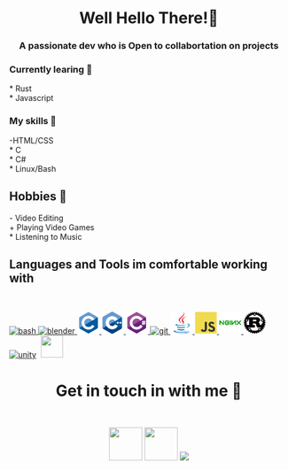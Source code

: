 <h1 align="center"> Well Hello There!👋</h1>
<h3 align="center">A passionate dev who is Open to collabortation on projects</h3>


<h3>Currently learing 🔖</h3>
  * Rust<br>
  * Javascript
<h3>My skills 💼</h3>
-HTML/CSS<br>
  * C<br>
  * C#<br>
  * Linux/Bash
<h2> Hobbies 🎸</h2>
  - Video Editing<br>
  + Playing Video Games<br>
  * Listening to Music
  <h2>Languages and Tools im comfortable working with</h2><br>

<p> <a href="https://www.gnu.org/software/bash/" target="_blank" rel="noreferrer"> <img src="https://www.vectorlogo.zone/logos/gnu_bash/gnu_bash-icon.svg" alt="bash" width="40" height="40"/> </a> <a href="https://www.blender.org/" target="_blank" rel="noreferrer"> <img src="https://download.blender.org/branding/community/blender_community_badge_white.svg" alt="blender" width="40" height="40"/> </a> 
 <a href="https://www.cprogramming.com/" target="_blank" rel="noreferrer"> <img src="https://raw.githubusercontent.com/devicons/devicon/master/icons/c/c-original.svg" alt="c" width="40" height="40"/> </a> <a href="https://www.w3schools.com/cpp/" target="_blank" rel="noreferrer"> <img src="https://raw.githubusercontent.com/devicons/devicon/master/icons/cplusplus/cplusplus-original.svg" alt="cplusplus" width="40" height="40"/> </a>
 <a href="https://www.w3schools.com/cs/" target="_blank" rel="noreferrer"> <img src="https://raw.githubusercontent.com/devicons/devicon/master/icons/csharp/csharp-original.svg" alt="csharp" width="40" height="40"/> </a>
 <a href="https://git-scm.com/" target="_blank" rel="noreferrer"> <img src="https://www.vectorlogo.zone/logos/git-scm/git-scm-icon.svg" alt="git" width="40" height="40"/> </a> 
 <a href="https://www.java.com" target="_blank" rel="noreferrer"> <img src="https://raw.githubusercontent.com/devicons/devicon/master/icons/java/java-original.svg" alt="java" width="40" height="40"/> </a>
 <a href="https://developer.mozilla.org/en-US/docs/Web/JavaScript" target="_blank" rel="noreferrer"> <img src="https://raw.githubusercontent.com/devicons/devicon/master/icons/javascript/javascript-original.svg" alt="javascript" width="40" height="40"/> </a> <a href="https://www.nginx.com" target="_blank" rel="noreferrer"> <img src="https://raw.githubusercontent.com/devicons/devicon/master/icons/nginx/nginx-original.svg" alt="nginx" width="40" height="40"/> </a> 
 <a href="https://www.rust-lang.org" target="_blank" rel="noreferrer"> <img src="https://raw.githubusercontent.com/devicons/devicon/master/icons/rust/rust-plain.svg" alt="rust" width="40" height="40"/> </a> 
 <a href="https://unity.com/" target="_blank" rel="noreferrer"> <img src="https://www.vectorlogo.zone/logos/unity3d/unity3d-icon.svg" alt="unity" width="40" height="40"/></a>
 &nbsp;<a href="https://www.unrealengine.com/en-US"  target="_blank" rel="noreferrer"><img src="https://raw.githubusercontent.com/detain/svg-logos/af43b58bee054f40b2c215d97b983d03b190f0d4/svg/u/unreal-tournament-3.svg" height="40" width="40"></a> </p>



  

  <h1 align="center">Get in touch in with me 📮</h1><br><p align="center">
   <a href="https://www.instagram.com/masuwuked/"><img src="https://raw.githubusercontent.com/uditkumar489/Icon-pack/44e9bfd92c879c063dadb83851aef6b347ea0ce8/Social%20media/Die%20cut%20-%20transparent/svg/029-instagram.svg" height="60" width="60"></a>
   <a href="https://twitter.com/masuwuked"><img src="https://raw.githubusercontent.com/uditkumar489/Icon-pack/44e9bfd92c879c063dadb83851aef6b347ea0ce8/Social%20media/Flat%20-%20circular/svg/twitter.svg" height="60" width="60"></a>
   <a href="https://mail.google.com/mail/?view=cm&fs=1&to=arnavsaini117@gmail.com&su=SUBJECT&body=BODY&bcc=arnavsaini117@gmail.com"><img src="https://www.vectorlogo.zone/logos/gmail/gmail-icon.svg"></a>
</p>


